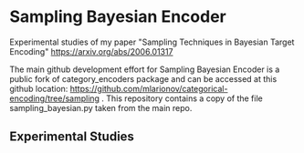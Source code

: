 # Sampling Bayesian Encoder
Experimental studies of my paper "Sampling Techniques in Bayesian Target Encoding" https://arxiv.org/abs/2006.01317

The main github development effort for Sampling Bayesian Encoder is a public fork of category_encoders package and can 
be accessed at this github location: https://github.com/mlarionov/categorical-encoding/tree/sampling . 
This repository contains a copy of the file sampling_bayesian.py taken from the main repo.

## Experimental Studies



